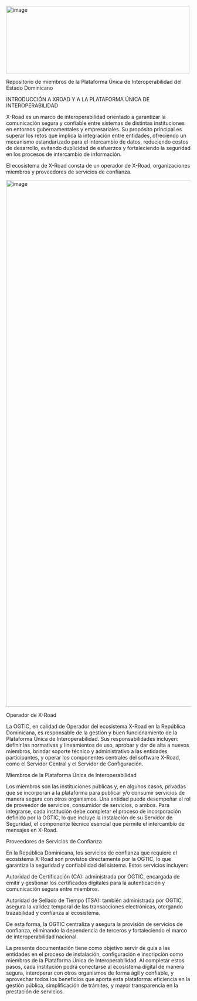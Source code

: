 <img width="500" height="184" alt="image" src="https://github.com/user-attachments/assets/a66fd358-e45a-4eda-8763-e2e4cf027cc9" />

Repositorio de miembros de la Plataforma Única de Interoperabilidad del Estado Dominicano

INTRODUCCIÓN A XROAD Y A LA PLATAFORMA ÚNICA DE INTEROPERABILIDAD

X-Road es un marco de interoperabilidad orientado a garantizar la comunicación segura y confiable entre sistemas de distintas instituciones en entornos gubernamentales y empresariales. Su propósito principal es superar los retos que implica la integración entre entidades, ofreciendo un mecanismo estandarizado para el intercambio de datos, reduciendo costos de desarrollo, evitando duplicidad de esfuerzos y fortaleciendo la seguridad en los procesos de intercambio de información.

El ecosistema de X-Road consta de un operador de X-Road, organizaciones miembros y proveedores de servicios de confianza.

<img width="2464" height="1438" alt="image" src="https://github.com/user-attachments/assets/1ff2b2de-789e-4107-929d-7e5ba9cb868e" />


Operador de X-Road

La OGTIC, en calidad de Operador del ecosistema X-Road en la República Dominicana, es responsable de la gestión y buen funcionamiento de la Plataforma Única de Interoperabilidad. Sus responsabilidades incluyen: definir las normativas y lineamientos de uso, aprobar y dar de alta a nuevos miembros, brindar soporte técnico y administrativo a las entidades participantes, y operar los componentes centrales del software X-Road, como el Servidor Central y el Servidor de Configuración.

Miembros de la Plataforma Única de Interoperabilidad

Los miembros son las instituciones públicas y, en algunos casos, privadas que se incorporan a la plataforma para publicar y/o consumir servicios de manera segura con otros organismos. Una entidad puede desempeñar el rol de proveedor de servicios, consumidor de servicios, o ambos. Para integrarse, cada institución debe completar el proceso de incorporación definido por la OGTIC, lo que incluye la instalación de su Servidor de Seguridad, el componente técnico esencial que permite el intercambio de mensajes en X-Road.

Proveedores de Servicios de Confianza

En la República Dominicana, los servicios de confianza que requiere el ecosistema X-Road son provistos directamente por la OGTIC, lo que garantiza la seguridad y confiabilidad del sistema. Estos servicios incluyen:

Autoridad de Certificación (CA): administrada por OGTIC, encargada de emitir y gestionar los certificados digitales para la autenticación y comunicación segura entre miembros.

Autoridad de Sellado de Tiempo (TSA): también administrada por OGTIC, asegura la validez temporal de las transacciones electrónicas, otorgando trazabilidad y confianza al ecosistema.

De esta forma, la OGTIC centraliza y asegura la provisión de servicios de confianza, eliminando la dependencia de terceros y fortaleciendo el marco de interoperabilidad nacional.

La presente documentación tiene como objetivo servir de guía a las entidades en el proceso de instalación, configuración e inscripción como miembros de la Plataforma Única de Interoperabilidad. Al completar estos pasos, cada institución podrá conectarse al ecosistema digital de manera segura, interoperar con otros organismos de forma ágil y confiable, y aprovechar todos los beneficios que aporta esta plataforma: eficiencia en la gestión pública, simplificación de trámites, y mayor transparencia en la prestación de servicios.
